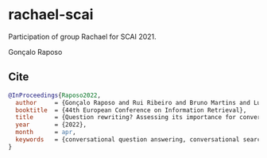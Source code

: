# rachael-scai
Participation of group Rachael for SCAI 2021. 

Gonçalo Raposo


## Cite
```bibtex
@InProceedings{Raposo2022,
  author     = {Gonçalo Raposo and Rui Ribeiro and Bruno Martins and Luísa Coheur},
  booktitle  = {44th European Conference on Information Retrieval},
  title      = {Question rewriting? Assessing its importance for conversational question answering},
  year       = {2022},
  month      = apr,
  keywords   = {conversational question answering, conversational search, question rewriting, transformer-based neural language models},
}
```
